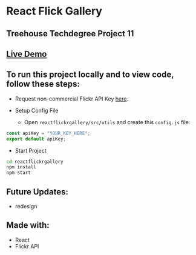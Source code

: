 # React Flick Gallery

## Treehouse Techdegree Project 11

## [Live Demo](https://reactflickrgallery.jimmyguzman.com/)

## To run this project locally and to view code, follow these steps:

* Request non-commercial Flickr API Key [here](https://www.flickr.com/services/apps/create/apply/).

* Setup Config File
  * Open `reactflickrgallery/src/utils` and create this `config.js` file:

```javascript
const apiKey = "YOUR_KEY_HERE";
export default apiKey;
```

* Start Project

```bash
cd reactflickrgallery
npm install
npm start
```

## Future Updates:

* redesign

## Made with:

* React
* Flickr API
